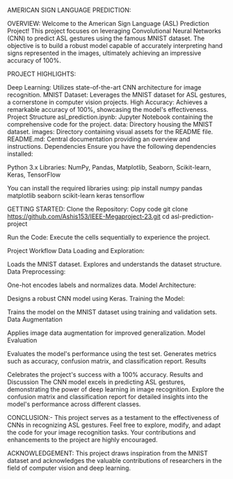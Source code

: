 AMERICAN SIGN LANGUAGE PREDICTION:

OVERVIEW:
Welcome to the American Sign Language (ASL) Prediction Project! This project focuses on leveraging Convolutional Neural Networks (CNN) to predict ASL gestures using the famous MNIST dataset. The objective is to build a robust model capable of accurately interpreting hand signs represented in the images, ultimately achieving an impressive accuracy of 100%.

PROJECT HIGHLIGHTS:

Deep Learning: Utilizes state-of-the-art CNN architecture for image recognition.
MNIST Dataset: Leverages the MNIST dataset for ASL gestures, a cornerstone in computer vision projects.
High Accuracy: Achieves a remarkable accuracy of 100%, showcasing the model's effectiveness.
Project Structure
asl_prediction.ipynb: Jupyter Notebook containing the comprehensive code for the project.
data: Directory housing the MNIST dataset.
images: Directory containing visual assets for the README file.
README.md: Central documentation providing an overview and instructions.
Dependencies
Ensure you have the following dependencies installed:

Python 3.x
Libraries: NumPy, Pandas, Matplotlib, Seaborn, Scikit-learn, Keras, TensorFlow

You can install the required libraries using:
pip install numpy pandas matplotlib seaborn scikit-learn keras tensorflow

GETTING STARTED:
Clone the Repository:
Copy code
git clone https://github.com/Ashis153/IEEE-Megaproject-23.git
cd asl-prediction-project

Run the Code:
Execute the cells sequentially to experience the project.

Project Workflow
Data Loading and Exploration:

Loads the MNIST dataset.
Explores and understands the dataset structure.
Data Preprocessing:

One-hot encodes labels and normalizes data.
Model Architecture:

Designs a robust CNN model using Keras.
Training the Model:

Trains the model on the MNIST dataset using training and validation sets.
Data Augmentation

Applies image data augmentation for improved generalization.
Model Evaluation

Evaluates the model's performance using the test set.
Generates metrics such as accuracy, confusion matrix, and classification report.
Results

Celebrates the project's success with a 100% accuracy.
Results and Discussion
The CNN model excels in predicting ASL gestures, demonstrating the power of deep learning in image recognition. Explore the confusion matrix and classification report for detailed insights into the model's performance across different classes.

CONCLUSION:-
This project serves as a testament to the effectiveness of CNNs in recognizing ASL gestures. Feel free to explore, modify, and adapt the code for your image recognition tasks. Your contributions and enhancements to the project are highly encouraged.

ACKNOWLEDGEMENT:
This project draws inspiration from the MNIST dataset and acknowledges the valuable contributions of researchers in the field of computer vision and deep learning.

